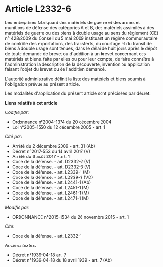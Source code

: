 # Article L2332-6

Les entreprises fabriquant des matériels de guerre et des armes et munitions de défense des catégories A et B, des matériels
assimilés à des matériels de guerre ou des biens à double usage au sens du règlement (CE) n° 428/2009 du Conseil du 5 mai
2009 instituant un régime communautaire de contrôle des exportations, des transferts, du courtage et du transit de biens à
double usage sont tenues, dans le délai de huit jours après le dépôt de toute demande de brevet ou d'addition à un brevet
concernant ces matériels et biens, faite par elles ou pour leur compte, de faire connaître à l'administration la description
de la découverte, invention ou application faisant l'objet du brevet ou de l'addition demandé. 

L'autorité administrative définit la liste des matériels et biens soumis à l'obligation prévue au présent article. 

Les modalités d'application du présent article sont précisées par décret.

**Liens relatifs à cet article**

_Codifié par_:

  - Ordonnance n°2004-1374 du 20 décembre 2004
  - Loi n°2005-1550 du 12 décembre 2005 - art. 1

_Cité par_:

  - Arrêté du 2 décembre 2009 - art. 31 (Ab)
  - Décret n°2017-553 du 14 avril 2017 (V)
  - Arrêté du 8 août 2017 - art. 1
  - Code de la défense. - art. D2332-2 (V)
  - Code de la défense. - art. D2332-3 (V)
  - Code de la défense. - art. L2339-1 (M)
  - Code de la défense. - art. L2339-3 (VD)
  - Code de la défense. - art. L2441-1 (Ab)
  - Code de la défense. - art. L2451-1 (M)
  - Code de la défense. - art. L2461-1 (M)
  - Code de la défense. - art. L2471-1 (M)

_Modifié par_:

  - ORDONNANCE n°2015-1534 du 26 novembre 2015 - art. 1

_Cite_:

  - Code de la défense. - art. L2332-1

_Anciens textes_:

  - Décret n°1939-04-18 art. 7
  - Décret n°1939-04-18 du 18 avril 1939 - art. 7 (Ab)
